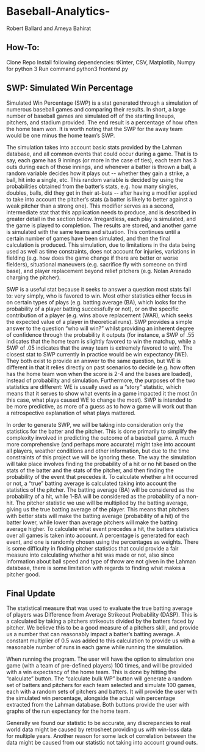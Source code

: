 # Baseball-Analytics-


Robert Ballard and Ameya Bahirat

## How-To: 
Clone Repo
Install following dependencies: tKinter, CSV, Matplotlib, Numpy for python 3
Run command python3 frontend.py

## SWP: Simulated Win Percentage

Simulated Win Percentage (SWP) is a stat generated through a simulation of numerous baseball games and comparing their results. In short, a large number of baseball games are simulated off of the starting lineups, pitchers, and stadium provided. The end result is a percentage of how often the home team won. It is worth noting that the SWP for the away team would be one minus the home team’s SWP.

The simulation takes into account basic stats provided by the Lahman database, and all common events that could occur during a game. That is to say, each game has 9 innings (or more in the case of ties), each team has 3 outs during each of those innings, and whenever a batter is thrown a ball, a random variable decides how it plays out -- whether they gain a strike, a ball, hit into a single, etc. This random variable is decided by using the probabilities obtained from the batter’s stats, e.g. how many singles, doubles, balls, did they get in their at-bats -- after having a modifier applied to take into account the pitcher’s stats (a batter is likely to better against a weak pitcher than a strong one). This modifier serves as a second, intermediate stat that this application needs to produce, and is described in greater detail in the section below. Irregardless, each play is simulated, and the game is played to completion. The results are stored, and another game is simulated with the same teams and situation. This continues until a certain number of games have been simulated, and then the final calculation is produced. This simulation, due to limitations in the data being used as well as time constraints, does not account for injuries, variations in fielding (e.g. how does the game change if there are better or worse fielders), situational maneuvers (e.g. sacrifice fly with someone on third base), and player replacement beyond relief pitchers (e.g. Nolan Arenado charging the pitcher).

SWP is a useful stat because it seeks to answer a question most stats fail to: very simply, who is favored to win. Most other statistics either focus in on certain types of plays (e.g. batting average (BA), which looks for the probability of a player batting successfully or not), or on the specific contribution of a player (e.g. wins above replacement (WAR), which seeks the expected value of a player in theoretical runs). SWP provides a simple answer to the question “who will win?” whilst providing an inherent degree of confidence through the probability it outputs (for instance, a SWP of .55 indicates that the home team is slightly favored to win the matchup, while a SWP of .05 indicates that the away team is extremely favored to win). The closest stat to SWP currently in practice would be win expectancy (WE). They both exist to provide an answer to the same question, but WE is different in that it relies directly on past scenarios to decide (e.g. how often has the home team won when the score is 2-4 and the bases are loaded), instead of probability and simulation. Furthermore, the purposes of the two statistics are different: WE is usually used as a “story” statistic, which means that it serves to show what events in a game impacted it the most (in this case, what plays caused WE to change the most). SWP is intended to be more predictive, as more of a guess as to how a game will work out than a retrospective explanation of what plays mattered.

In order to generate SWP, we will be taking into consideration only the statistics for the batter and the pitcher. This is done primarily to simplify the complexity involved in predicting the outcome of a baseball game. A much more comprehensive (and perhaps more accurate) might take into account all players, weather conditions and other information, but due to the time constraints of this project we will be ignoring these. The way the simulation will take place involves finding the probability of a hit or no hit based on the stats of the batter and the stats of the pitcher, and then finding the probability of the event that precedes it. To calculate whether a hit occurred or not, a “true” batting average is calculated taking into account the statistics of the pitcher. The batting average (BA) will be considered as the probability of a hit, while 1-BA will be considered as the probability of a non-hit. The pitcher statistic we use will be multiplied by the batting average, giving us the true batting average of the player. This means that pitchers with better stats will make the batting average (probability of a hit) of the batter lower, while lower than average pitchers will make the batting average higher. To calculate what event precedes a hit, the batters statistics over all games is taken into account. A percentage is generated for each event, and one is randomly chosen using the percentages as weights. There is some difficulty in finding pitcher statistics that could provide a fair measure into calculating whether a hit was made or not, also since information about ball speed and type of throw are not given in the Lahman database, there is some limitation with regards to finding what makes a pitcher good. 


## Final Update

The statistical measure that was used to evaluate the true batting average of players was Difference from Average Strikeout Probability (DASP). This is a calculated by taking a pitchers strikeouts divided by the batters faced by pitcher. We believe this to be a good measure of a pitchers skill, and provide us a number that can reasonably impact a batter’s batting average. A constant multiplier of 0.5 was added to this calculation to provide us with a reasonable number of runs in each game while running the simulation. 

When running the program. The user will have the option to simulation one game (with a team of pre-defined players) 100 times, and will be provided with a win expectancy of the home team. This is done by hitting the “calculate” button. The “calculate bulk WP” button will generate a random set of batters and pitchers for each team selected and simulate 100 games, each with a random sets of pitchers and batters. It will provide the user with the simulated win percentage, alongside the actual win percentage extracted from the Lahman database. Both buttons provide the user with graphs of the run expectancy for the home team. 

Generally we found our statistic to be accurate, any discrepancies to real world data might be caused by retrosheet providing us with win-loss data for multiple years. Another reason for some lack of correlation between the data might be caused from our statistic not taking into account ground outs.

